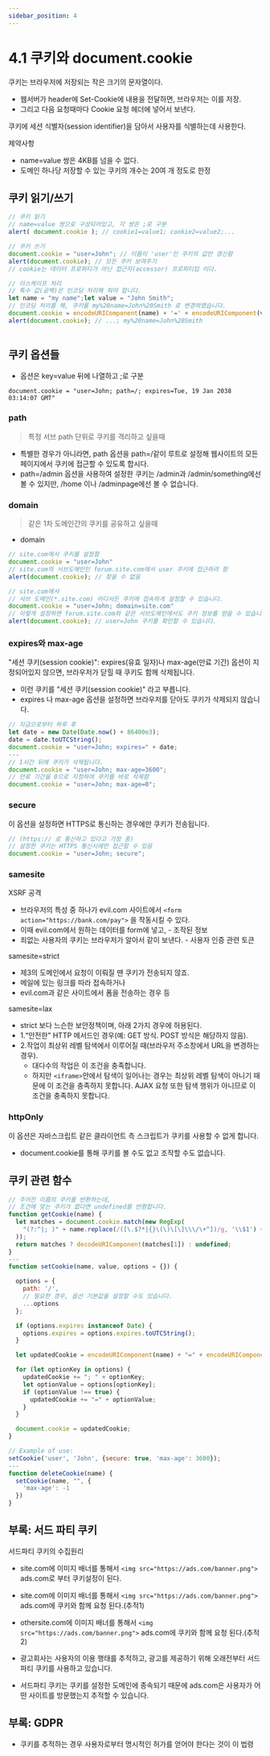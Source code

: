 ```yaml
---
sidebar_position: 4
---
```


# 4.1 쿠키와 document.cookie


쿠키는 브라우저에 저장되는 작은 크기의 문자열이다.   
- 웹서버가 header에 Set-Cookie에 내용을 전달하면, 브라우저는 이를 저장.  
- 그리고 다음 요청때마다 Cookie 요청 헤더에 넣어서 보낸다.  

쿠키에 세션 식별자(session identifier)을 담아서 사용자를 식별하는데 사용한다.  

제약사항  
- name=value 쌍은 4KB를 넘을 수 없다.  
- 도메인 하나당 저장할 수 있는 쿠키의 개수는 20여 개 정도로 한정


## 쿠키 읽기/쓰기

```js
// 쿠키 읽기  
// name=value 쌍으로 구성되어있고, 각 쌍은 ;로 구분
alert( document.cookie ); // cookie1=value1; cookie2=value2;...

// 쿠키 쓰기
document.cookie = "user=John"; // 이름이 'user'인 쿠키의 값만 갱신함
alert(document.cookie); // 모든 쿠키 보여주기
// cookie는 데이터 프로퍼티가 아닌 접근자(accessor) 프로퍼티입 이다.  

// 이스케이프 처리  
// 특수 값(공백)은 인코딩 처리해 줘야 합니다.
let name = "my name";let value = "John Smith";
// 인코딩 처리를 해, 쿠키를 my%20name=John%20Smith 로 변경하였습니다.
document.cookie = encodeURIComponent(name) + '=' + encodeURIComponent(value);
alert(document.cookie); // ...; my%20name=John%20Smith



```

## 쿠키 옵션들  

- 옵션은 key=value 뒤에 나열하고 ;로 구분
```
document.cookie = "user=John; path=/; expires=Tue, 19 Jan 2038 03:14:07 GMT"
```

### path
>특정 서브 path 단위로 쿠키를 격리하고 싶을때  
- 특별한 경우가 아니라면, path 옵션을 path=/같이 루트로 설정해 웹사이트의 모든 페이지에서 쿠키에 접근할 수 있도록 합시다.
- path=/admin 옵션을 사용하여 설정한 쿠키는 /admin과 /admin/something에선 볼 수 있지만, /home 이나 /adminpage에선 볼 수 없습니다.


### domain  
>같은 1차 도메인간의 쿠키를 공유하고 싶을때

- domain
```js
// site.com에서 쿠키를 설정함
document.cookie = "user=John"
// site.com의 서브도메인인 forum.site.com에서 user 쿠키에 접근하려 함
alert(document.cookie); // 찾을 수 없음
```

```js
// site.com에서
// 서브 도메인(*.site.com) 어디서든 쿠키에 접속하게 설정할 수 있습니다.
document.cookie = "user=John; domain=site.com"
// 이렇게 설정하면 forum.site.com와 같은 서브도메인에서도 쿠키 정보를 얻을 수 있습니다.
alert(document.cookie); // user=John 쿠키를 확인할 수 있습니다.
```

### expires와 max-age

"세션 쿠키(session cookie)": expires(유효 일자)나 max-age(만료 기간) 옵션이 지정되어있지 않으면, 브라우저가 닫힐 때 쿠키도 함께 삭제됩니다. 
- 이런 쿠키를 "세션 쿠키(session cookie)" 라고 부릅니다.
- expires 나 max-age 옵션을 설정하면 브라우저를 닫아도 쿠키가 삭제되지 않습니다.

```js
// 지금으로부터 하루 후
let date = new Date(Date.now() + 86400e3);
date = date.toUTCString();
document.cookie = "user=John; expires=" + date;
---
// 1시간 뒤에 쿠키가 삭제됩니다.
document.cookie = "user=John; max-age=3600";
// 만료 기간을 0으로 지정하여 쿠키를 바로 삭제함
document.cookie = "user=John; max-age=0";
```

### secure
이 옵션을 설정하면 HTTPS로 통신하는 경우에만 쿠키가 전송됩니다.

```js
// (https:// 로 통신하고 있다고 가정 중)
// 설정한 쿠키는 HTTPS 통신시에만 접근할 수 있음
document.cookie = "user=John; secure";
```

### samesite


XSRF 공격  
- 브라우저의 특성 중 하나가 evil.com 사이트에서 `<form action="https://bank.com/pay">` 을 작동시킬 수 있다.  
- 이때 evil.com에서 원하는 데이터를 form에 넣고, - 조작된 정보 
- 죄없는 사용자의 쿠키는 브라우저가 알아서 같이 보낸다. - 사용자 인증 관련 토큰  

samesite=strict  
- 제3의 도메인에서 요청이 이뤄질 땐 쿠키가 전송되지 않죠.
- 메일에 있는 링크를 따라 접속하거나 
- evil.com과 같은 사이트에서 폼을 전송하는 경우 등

samesite=lax
- strict 보다 느슨한 보안정책이며, 아래 2가지 경우에 허용된다.  
- 1.“안전한” HTTP 메서드인 경우(예: GET 방식. POST 방식은 해당하지 않음).
- 2.작업이 최상위 레벨 탐색에서 이루어질 때(브라우저 주소창에서 URL을 변경하는 경우).
  - 대다수의 작업은 이 조건을 충족합니다. 
  - 하지만 `<iframe>`안에서 탐색이 일어나는 경우는 최상위 레벨 탐색이 아니기 때문에 이 조건을 충족하지 못합니다. AJAX 요청 또한 탐색 행위가 아니므로 이 조건을 충족하지 못합니다.

### httpOnly  

이 옵션은 자바스크립트 같은 클라이언트 측 스크립트가 쿠키를 사용할 수 없게 합니다. 
- document.cookie를 통해 쿠키를 볼 수도 없고 조작할 수도 없습니다.

## 쿠키 관련 함수 

```js
// 주어진 이름의 쿠키를 반환하는데,
// 조건에 맞는 쿠키가 없다면 undefined를 반환합니다.
function getCookie(name) {
  let matches = document.cookie.match(new RegExp(
    "(?:^|; )" + name.replace(/([\.$?*|{}\(\)\[\]\\\/\+^])/g, '\\$1') + "=([^;]*)"
  ));
  return matches ? decodeURIComponent(matches[1]) : undefined;
}
---
function setCookie(name, value, options = {}) {

  options = {
    path: '/',
    // 필요한 경우, 옵션 기본값을 설정할 수도 있습니다.
    ...options
  };

  if (options.expires instanceof Date) {
    options.expires = options.expires.toUTCString();
  }

  let updatedCookie = encodeURIComponent(name) + "=" + encodeURIComponent(value);

  for (let optionKey in options) {
    updatedCookie += "; " + optionKey;
    let optionValue = options[optionKey];
    if (optionValue !== true) {
      updatedCookie += "=" + optionValue;
    }
  }

  document.cookie = updatedCookie;
}

// Example of use:
setCookie('user', 'John', {secure: true, 'max-age': 3600});
---
function deleteCookie(name) {
  setCookie(name, "", {
    'max-age': -1
  })
}
```

## 부록: 서드 파티 쿠키  

서드파티 쿠키의 수집원리  
- site.com에 이미지 배너를 통해서 `<img src="https://ads.com/banner.png">` ads.com로 부터 쿠키설정이 된다.  
- site.com에 이미지 배너를 통해서 `<img src="https://ads.com/banner.png">` ads.com에 쿠키와 함께 요청 된다.(추적1)  
- othersite.com에 이미지 배너를 통해서 `<img src="https://ads.com/banner.png">` ads.com에 쿠키와 함께 요청 된다.(추적2)       

- 광고회사는 사용자의 이용 행태를 추적하고, 광고를 제공하기 위해 오래전부터 서드 파티 쿠키를 사용하고 있습니다. 
- 서드파티 쿠키는 쿠키를 설정한 도메인에 종속되기 때문에 ads.com은 사용자가 어떤 사이트를 방문했는지 추적할 수 있습니다. 


## 부록: GDPR 
- 쿠키를 추적하는 경우 사용자로부터 명시적인 허가를 얻어야 한다는 것이 이 법령